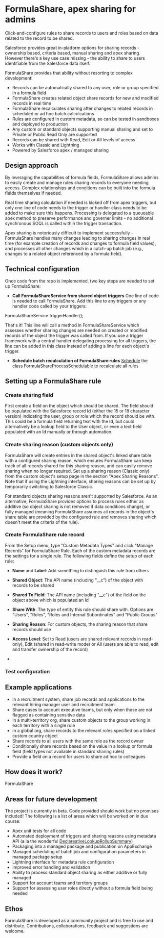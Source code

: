 # FormulaShare, apex sharing for admins

Click-and-configure rules to share records to users and roles based on data related to the record to be shared.

Salesforce provides great in-platform options for sharing records - ownership based, criteria based, manual sharing and apex sharing.
However there's a key use case missing - the ability to share to users identifiable from the Salesforce data itself.

FormulaShare provides that ability without resorting to complex development!

* Records can be automatically shared to any user, role or group specified in a formula field
* FormulaShare creates related object share records for new and modified records in real time
* FormulaShare recalculates sharing after changes to related records in scheduled or ad hoc batch calculcations
* Rules are configured in custom metadata, so can be tested in sandboxes and deployed to production
* Any custom or standard objects supporting manual sharing and set to Private or Public Read Only are supported
* Records can be shared with Read, Edit or All levels of access
* Works with Classic and Lightning
* Powered by Salesforce apex / managed sharing

## Design approach

By leveraging the capabilities of formula fields, FormulaShare allows admins to easily create and manage rules sharing records to 
everyone needing access. Complex relationships and conditions can be built into the formula fields themselves if needed.

Real time sharing calculation if needed is kicked off from apex triggers, but only one line of code needs to the trigger or handler class needs to be added to make sure this happens. Processing is delegated to a queueable apex method to preserve performance and governer limits - no additional synchronous SOQL is called within the trigger transaction.

Apex sharing is notoriously difficult to implement successfully - FormulaShare handles many changes leading to sharing changes in real 
time (for example creation of records and changes to formula field values), and processes all other changes which in a catch-up batch job
(e.g., changes to a related object referenced by a formula field).

## Technical configuration

Once code from the repo is implemented, two key steps are needed to set up FormulaShare:

* **Call FormulaShareService from shared object triggers** One line of code is needed to call FormulaShare. Add this line to any triggers or any handler code called by your triggers:

FormulaShareService.triggerHandler();

That's it! This line will call a method in FormulaShareService which assesses whether sharing changes are needed on created or modified records of the object the trigger was called from. If you use a trigger framework with a central handler delegating processing for all triggers, the line can be added in this class instead of adding a line for each object's trigger.

* **Schedule batch recalculation of FormulaShare rules** [Schedule](https://help.salesforce.com/articleView?id=code_schedule_batch_apex.htm&type=5) the class FormulaShareProcessSchedulable to recalculate all rules

## Setting up a FormulaShare rule

### Create sharing field
First create a field on the object which should be shared. The field should be populated with the Salesforce record Id (either the 15 or 18 character version) indicating the user, group or role which the record should be with. This could be a formula field returning text with the Id, but could alternatively be a lookup field to the User object, or even a text field populated with an Id manually or through automation.

### Create sharing reason (custom objects only)
FormulaShare will create entries in the shared object's linked share table with a configured sharing reason, which ensures FormulaShare can keep track of all records shared for this sharing reason, and can easily remove sharing when no longer required. Set up a sharing reason (Classic only) from the custom object's setup page in the section "Apex Sharing Reasons". Note that if using the Lightning interface, sharing reasons can be set up by temporarily switching to Salesforce Classic.

For standard objects sharing reasons aren't supported by Salesforce. As an alternative, FormulaShare provides options to process rules either as additive (so object sharing is not removed if data conditions change), or fully managed (meaning FormulaShare assumes all records in the object's share table are provided by the configured rule and removes sharing which doesn't meet the criteria of the rule).

### Create FormulaShare rule record
From the Setup menu, type "Custom Metadata Types" and click "Manage Records" for FormulaShare Rule. Each of the custom metadata records are the settings for a single rule. The following fields define the setup of each rule:
* **Name** and **Label**: Add something to distinguish this rule from others
* **Shared Object**: The API name (including "__c") of the object with records to be shared
* **Shared To Field**: The API name (including "__c") of the field on the object above which is populated an Id
* **Share With**: The type of entity this rule should share with. Options are "Users", "Roles", "Roles and Internal Subordinates" and "Public Groups"
* **Sharing Reason**: For custom objects, the sharing reason that share records should use


* **Access Level**: Set to Read (users are shared relevant records in read-only), Edit (shared in read-write mode) or All (users are able to read, edit and transfer ownership of the record)
* 

### Test configuration

## Example applications

* In a recruitment system, share job records and applications to the relevant hiring manager user and recruitment team
* Share cases to account executive teams, but only when these are not flagged as containing sensitive data
* In a multi-territory org, share custom objects to the group working in each territory with a single rule
* In a global org, share records to the relevant roles specified on a linked custom country object
* Share records to all users with the same role as the record owner
* Conditionally share records based on the value in a lookup or formula field (field types not available in standard sharing rules)
* Provide a field on a record for users to share ad hoc to colleagues

## How does it work?

FormulaShare 

## Areas for future development

The project is currently in beta. Code provided should work but no promises included! The following is a list of areas which will be worked on in due course:
* Apex unit tests for all code
* Automated deployment of triggers and sharing reasons using metadata API (a la the wonderful [DeclareativeLookupRollupSummary](https://github.com/afawcett/declarative-lookup-rollup-summaries))
* Packaging into a managed package and publication on AppExchange
* Managed scheduling of batch job and configuration parameters in managed package setup
* Lightning interface for metadata rule configuration
* Improved error handling and validation
* Ability to process standard object sharing as either additive or fully managed
* Support for account teams and territory groups
* Support for assessing user roles directly without a formula field being needed

## Ethos

FormulaShare is developed as a community project and is free to use and distribute. Contributions, collaborations, feedback and suggestions are welcome.
